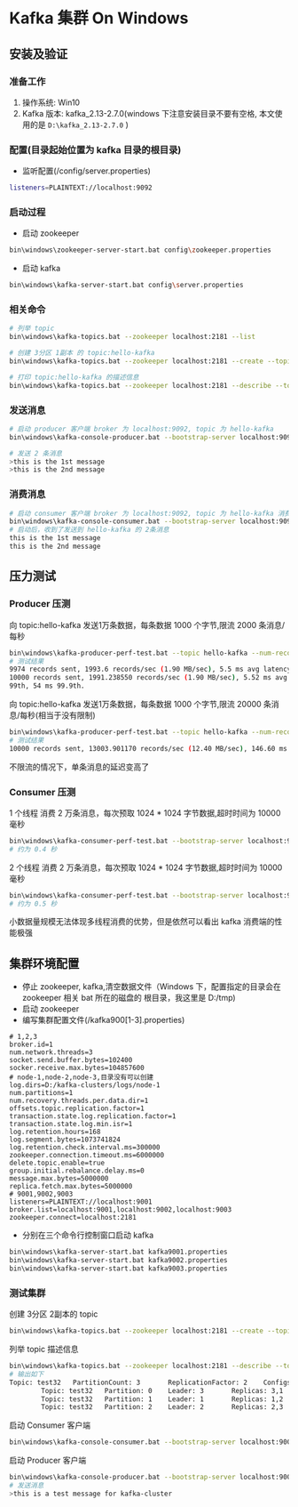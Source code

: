 # Kafka 集群 On Windows

## 安装及验证

### 准备工作

1. 操作系统: Win10
2. Kafka 版本: kafka_2.13-2.7.0(windows 下注意安装目录不要有空格, 本文使用的是 `D:\kafka_2.13-2.7.0` )

### 配置(目录起始位置为 kafka 目录的根目录)

+ 监听配置(/config/server.properties)

```bash
listeners=PLAINTEXT://localhost:9092
```

### 启动过程

+ 启动 zookeeper

```bash
bin\windows\zookeeper-server-start.bat config\zookeeper.properties
```

+ 启动 kafka

```bash
bin\windows\kafka-server-start.bat config\server.properties
```

### 相关命令

```bash
# 列举 topic 
bin\windows\kafka-topics.bat --zookeeper localhost:2181 --list

# 创建 3分区 1副本 的 topic:hello-kafka
bin\windows\kafka-topics.bat --zookeeper localhost:2181 --create --topic hello-kafka --partitions 3 --replication-factor 1

# 打印 topic:hello-kafka 的描述信息
bin\windows\kafka-topics.bat --zookeeper localhost:2181 --describe --topic hello-kafka
```

### 发送消息

```bash
# 启动 producer 客户端 broker 为 localhost:9092, topic 为 hello-kafka
bin\windows\kafka-console-producer.bat --bootstrap-server localhost:9092 --topic hello-kafka

# 发送 2 条消息
>this is the 1st message
>this is the 2nd message
```

### 消费消息

```bash
# 启动 consumer 客户端 broker 为 localhost:9092, topic 为 hello-kafka 消费位置为 从头开始
bin\windows\kafka-console-consumer.bat --bootstrap-server localhost:9092 --from-beginning --topic hello-kafka
# 启动后，收到了发送到 hello-kafka 的 2条消息
this is the 1st message
this is the 2nd message
```

## 压力测试

### Producer 压测

向 topic:hello-kafka 发送1万条数据，每条数据 1000 个字节,限流 2000 条消息/每秒

```bash
bin\windows\kafka-producer-perf-test.bat --topic hello-kafka --num-records 10000 --record-size 1000 --throughput 2000 --producer-props bootstrap.servers=localhost:9092
# 测试结果
9974 records sent, 1993.6 records/sec (1.90 MB/sec), 5.5 ms avg latency, 288.0 ms max latency.
10000 records sent, 1991.238550 records/sec (1.90 MB/sec), 5.52 ms avg latency, 288.00 ms max latency, 2 ms 50th, 31 ms 95th, 50 ms 
99th, 54 ms 99.9th.
```

向 topic:hello-kafka 发送1万条数据，每条数据 1000 个字节,限流 20000 条消息/每秒(相当于没有限制)

```bash
bin\windows\kafka-producer-perf-test.bat --topic hello-kafka --num-records 10000 --record-size 1000 --throughput 20000 --producer-props bootstrap.servers=localhost:9092
# 测试结果
10000 records sent, 13003.901170 records/sec (12.40 MB/sec), 146.60 ms avg latency, 291.00 ms max latency, 151 ms 50th, 239 ms 95th, 248 ms 99th, 251 ms 99.9th.
```

不限流的情况下，单条消息的延迟变高了

### Consumer 压测

1 个线程 消费 2 万条消息，每次预取 1024 * 1024 字节数据,超时时间为 10000 毫秒

```bash
bin\windows\kafka-consumer-perf-test.bat --bootstrap-server localhost:9092 --topic hello-kafka --fetch-size 1048576 --messages 20000 --threads 1 --timeout 10000
# 约为 0.4 秒
```

2 个线程 消费 2 万条消息，每次预取 1024 * 1024 字节数据,超时时间为 10000 毫秒

```bash
bin\windows\kafka-consumer-perf-test.bat --bootstrap-server localhost:9092 --topic hello-kafka --fetch-size 1048576 --messages 20000 --threads 2 --timeout 10000
# 约为 0.5 秒
```

小数据量规模无法体现多线程消费的优势，但是依然可以看出 kafka 消费端的性能极强

## 集群环境配置

+ 停止 zookeeper, kafka,清空数据文件（Windows 下，配置指定的目录会在 zookeeper 相关 bat 所在的磁盘的 根目录，我这里是 D:/tmp)
+ 启动 zookeeper
+ 编写集群配置文件(/kafka900[1-3].properties)

```config
# 1,2,3
broker.id=1
num.network.threads=3
socket.send.buffer.bytes=102400
socker.receive.max.bytes=104857600
# node-1,node-2,node-3,目录没有可以创建
log.dirs=D:/kafka-clusters/logs/node-1
num.partitions=1
num.recovery.threads.per.data.dir=1
offsets.topic.replication.factor=1
transaction.state.log.replication.factor=1
transaction.state.log.min.isr=1
log.retention.hours=168
log.segment.bytes=1073741824
log.retention.check.interval.ms=300000
zookeeper.connection.timeout.ms=6000000
delete.topic.enable=true
group.initial.rebalance.delay.ms=0
message.max.bytes=5000000
replica.fetch.max.bytes=5000000
# 9001,9002,9003
listeners=PLAINTEXT://localhost:9001
broker.list=localhost:9001,localhost:9002,localhost:9003
zookeeper.connect=localhost:2181

```

+ 分别在三个命令行控制窗口启动 kafka

```bash
bin\windows\kafka-server-start.bat kafka9001.properties
bin\windows\kafka-server-start.bat kafka9002.properties
bin\windows\kafka-server-start.bat kafka9003.properties
```

### 测试集群

创建 3分区 2副本的 topic

```bash
bin\windows\kafka-topics.bat --zookeeper localhost:2181 --create --topic test32 --partitions 3 --replication-factor 2
```

列举 topic 描述信息

```bash
bin\windows\kafka-topics.bat --zookeeper localhost:2181 --describe --topic test32
# 输出如下
Topic: test32   PartitionCount: 3       ReplicationFactor: 2    Configs:        
        Topic: test32   Partition: 0    Leader: 3       Replicas: 3,1   Isr: 3,1
        Topic: test32   Partition: 1    Leader: 1       Replicas: 1,2   Isr: 1,2
        Topic: test32   Partition: 2    Leader: 2       Replicas: 2,3   Isr: 2,3

```

启动 Consumer 客户端

```bash
bin\windows\kafka-console-consumer.bat --bootstrap-server localhost:9001 --from-beginning --topic test32
```

启动 Producer 客户端

```bash
bin\windows\kafka-console-producer.bat --bootstrap-server localhost:9003 --topic test32
# 发送消息
>this is a test message for kafka-cluster
```